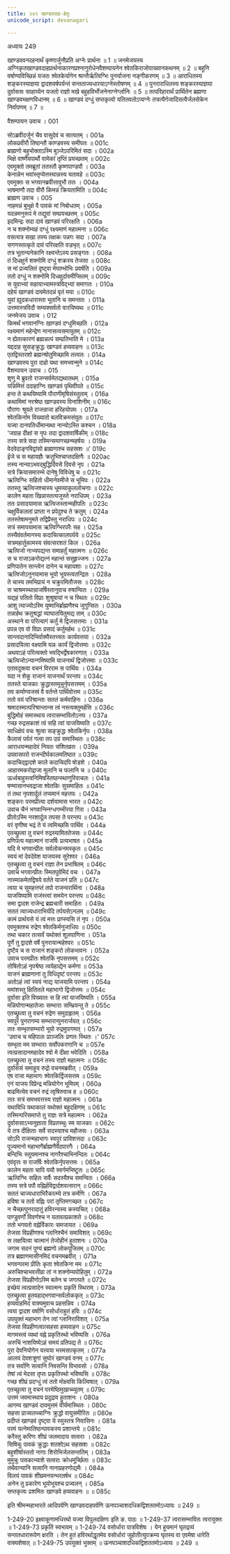 ```yaml
---
title: २४९ खाण्डवदाह-हेतुः
unicode_script: devanagari

---
```



अध्यायः 249

खाण्डववनदहनार्थं कृष्णार्जुनौप्रति अग्नेः प्रार्थना ॥ 1 ॥ जनमेजयस्य अग्निकृतखाण्डवदाहप्रार्थनाकारणप्रश्नानुरोधेनवैशम्पायनेन श्वेतकिराजोपाख्यानकथनम् ॥ 2 ॥ बहूनि वर्षाण्यविच्छिन्नं यजतः श्वेतकेर्यागेन श्रान्तैर्ऋत्विग्भिः पुनर्याजना नङ्गीकरणम् ॥ 3 ॥ आराधितस्य शङ्करस्याज्ञया द्वादशवर्षपर्यन्तं सन्तताज्यधारयाऽग्नेस्तोषणम् ॥ 4 ॥ पुनराराधितस्य शङ्करस्याज्ञया दुर्वाससः साहाय्येन यजतो राज्ञो मखे बहुहविर्भोजनेनाग्नेर्ग्लानिः ॥ 5 ॥ तत्परिहारार्थं प्रार्थितेन ब्रह्मणा खाण्डवभक्षणविधानम् ॥ 6 ॥ खाण्डवं दग्धुं सप्तकृत्वो यतितवतोऽप्यग्नेः 
तत्रत्यैर्गजादिसत्वैर्जलसेकेन निर्वापणम् ॥ 7 ॥

वैशम्पायन उवाच ।	001  

सोऽब्रवीदर्जुनं चैव वासुदेवं च सात्वतम् ।	001a  
लोकप्रवीरौ तिष्ठन्तौ काण्डवस्य समीपतः ॥	001c  
ब्राह्मणो बहुभोक्ताऽस्मि बुञ्जेऽपरिमितं सदा ।	002a  
भिक्षे वार्ष्णेयपार्थौ वामेकां तृप्तिं प्रयच्छतम् ॥	002c  
एवमुक्तो तमब्रूतां ततस्तौ कृष्णपाण्डवौ ।	003a  
केनान्नेन भवांस्तृप्येत्तस्यान्नस्य यतावहे ॥	003c  
एवमुक्तः स भगवानब्रवीत्तावुभौ ततः ।	004a  
भाषमाणौ तदा वीरौ किमन्नं क्रियतामिति ॥	004c  
ब्राह्मण उवाच ।	005  
नाहमन्नं बुभुक्षे वै पावकं मां निबोधतम् ।	005a  
यदन्नमनुरूपं मे तद्युवां सम्प्रयच्छतम् ॥	005c  
इदमिन्द्रः सदा दावं खाण्डवं परिरक्षति ।	006a  
न च शक्नोम्यहं दग्धुं रक्ष्यमाणं महात्मना ॥	006c  
वसत्यत्र सखा तस्य तक्षकः पन्नगः सदा ।	007a  
सगणस्तत्कृते दावं परिरक्षति वज्रभृत् ॥	007c  
तत्र भूतान्यनेकानि रक्ष्यन्तेऽस्य प्रसङ्गतः ।	008a  
तं दिधक्षुर्न शक्नोमि दग्धुं शक्रस्य तेजसा ॥	008c  
स मां प्रज्वलितं दृष्ट्वा मेघाम्भोभिः प्रवर्षति ।	009a  
ततो दग्धुं न शक्नोमि दिधक्षुर्दावमीप्सितम् ॥	009c  
स युवाभ्यां सहायाभ्यामस्त्रविद्भ्यां समागतः ।	010a  
दहेयं खाण्डवं दावमेतदन्नं वृतं मया ॥	010c  
युवां ह्युदकधारास्ता भूतानि च समन्ततः ।	011a  
उत्तमास्त्रविदौ सम्यक्सर्वतो वारयिष्यथः ॥	011c  
जनमेजय उवाच ।	012  
किमर्थं भगवानग्निः खाण्डवं दग्धुमिच्छति ।	012a  
रक्ष्यमाणं महेन्द्रेण नानासत्वसमायुतम् ॥	012c  
न ह्येतत्कारणं ब्रह्मन्नल्पं सम्प्रतिभाति मे ।	013a  
यद्ददाह सुसङ्क्रुद्धः खाण्डवं हव्यवाहनः ॥	013c  
एतद्विस्तरशो ब्रह्मन्श्रोतुमिच्छामि तत्त्वतः ।	014a  
खाण्डवस्य पुरा दाहो यथा समभवन्मुने ॥	014c  
वैशम्पायन उवाच ।	015  
शृणु मे ब्रुवतो राजन्सर्वमेतद्यथातथम् ।	015a  
यन्निमित्तं ददाहाग्निः खाण्डवं पृथिवीपते ॥	015c  
हन्त ते कथयिष्यामि पौराणीमृषिसंस्तुताम् ।	016a  
कथामिमां नरश्रेष्ठ खाण्डवस्य विनाशिनीम् ॥	016c  
पौराणः श्रूयते राजन्राजा हरिहयोपमः ।	017a  
श्वेतकिर्नाम विख्यातो बलविक्रमसंयुतः ॥	017c  
यज्वा दानपतिर्धीमान्यथा नान्योऽस्ति कश्चन ।	018a  
\'जग्राह दीक्षां स नृपः तदा द्वादशवार्षिकीम् ॥	018c  
तस्य सत्रे सदा तस्मिन्समागच्छन्महर्षयः ।	019a  
वेदवेदाङ्गविद्वांसो ब्राह्मणाश्च सहस्रशः ॥\'	019c  
ईजे च स महायज्ञैः क्रतुभिश्चाप्तदक्षिणैः ॥	020ac  
तस्य नान्याऽभवद्बुद्धिर्दिवसे दिवसे नृप ।	021a  
सत्रे क्रियासमारम्भे दानेषु विविधेषु च ॥	021c  
ऋत्विग्भिः सहितो धीमानेवमीजे स भूमिपः ।	022a  
ततस्तु ऋत्विजश्चास्य धूमव्याकुललोचनाः ॥	022c  
कालेन महता खिन्नास्तत्यजुस्ते नराधिपम् ।	023a  
ततः प्रसादयामास ऋत्विजस्तान्महीपतिः ॥	023c  
चक्षुर्विकलतां प्राप्ता न प्रपेदुश्च ते क्रतुम् ।	024a  
ततस्तेषामनुमते तद्विप्रैस्तु नराधिपः ॥	024c  
सत्रं समापयामास ऋत्विग्भिरपरैः सह ।	025a  
तस्यैवंवर्तमानस्य कदाचित्कालपर्यये ॥	025c  
सत्रमहार्तुकामस्य संवत्सरशतं किल ।	026a  
ऋत्विजो नाभ्यपद्यन्त समाहर्तुं महात्मनः ॥	026c  
स च राजाऽकरोद्यत्नं महान्तं ससुहृज्जनः ।	027a  
प्रणिपातेन सान्त्वेन दानेन च महायशाः ॥	027c  
ऋत्विजोऽनुनयामास भूयो भूयस्त्वतन्द्रितः ।	028a  
ते चास्य तमभिप्रायं न चक्रुरमितौजसः ॥	028c  
स चाश्रमस्थान्राजर्षिस्तानुवाच रुषान्वितः ।	029a  
यद्यहं पतितो विप्राः शुश्रूषायां न च स्थितः ॥	029c  
आशु त्याज्योऽस्मि युष्माभिर्ब्राह्मणैश्च जुगुप्सितः ।	030a  
तन्नार्हथ क्रतुश्रद्धां व्याघातयितुमद्य ताम् ॥	030c  
अस्थाने वा परित्यागं कर्तुं मे द्विजसत्तमाः ।	031a  
प्रपन्न एव वो विप्राः प्रसादं कर्तुमर्हथ ॥	031c  
सान्त्वदानादिभिर्वाक्यैस्तत्त्वतः कार्यवत्तया ।	032a  
प्रसादयित्वा वक्ष्यामि यन्नः कार्यं द्विजोत्तमाः ॥	032c  
अथवाऽहं परित्यक्तो भवद्भिर्द्वेषकारणात् ।	033a  
ऋत्विजोऽन्यान्गमिष्यामि याजनार्थं द्विजोत्तमाः ॥	033c  
एतावदुक्त्वा वचनं विरराम स पार्थिवः ।	034a  
यदा न शेकू राजानं याजनार्थं परन्तप ॥	034c  
ततस्ते याजकाः क्रुद्धास्तमूचुर्नृपसत्तमम् ।	035a  
तव कर्माण्यजस्रं वै वर्तन्ते पार्थिवोत्तम ॥	035c  
ततो वयं परिश्रान्ताः सततं कर्मवाहिनः ।	036a  
श्रमादस्मात्परिश्रान्तान्स त्वं नस्त्यक्तुमर्हसि ॥	036c  
बुद्धिमोहं समास्थाय त्वरासम्भावितोऽनघ ।	037a  
गच्छ रुद्रसकाशं त्वं सहि त्वां याजयिष्यति ॥	037c  
साधिक्षेपं वचः श्रुत्वा सङ्क्रुद्धः श्वेतकिर्नृपः ।	038a  
कैलासं पर्वतं गत्वा तप उग्रं समास्थितः ॥	038c  
आराधयन्महादेवं नियतः संशितव्रतः ।	039a  
उपवासपरो राजन्दीर्घकालमतिष्ठत ॥	039c  
कदाचिद्द्वादशे काले कदाचिदपि षोडशे ।	040a  
आहारमकरोद्राजा मूलानि च फलानि च ॥	040c  
ऊर्ध्वबाहुस्त्वनिमिषस्तिष्ठन्स्थाणुरिवाचलः ।	041a  
षण्मासानभवद्राजा श्वेतकिः सुसमाहितः ॥	041c  
तं तथा नृपशार्दूलं तप्यमानं महत्तपः ।	042a  
शङ्करः परमप्रीत्या दर्शयामास भारत ॥	042c  
उवाच चैनं भगवान्स्निग्धगम्भीरया गिरा ।	043a  
प्रीतोऽस्मि नरशार्दूल तपसा ते परन्तप ॥	043c  
वरं वृणीष्व भद्रं ते यं त्वमिच्छसि पार्थिव ।	044a  
एतच्छ्रुत्वा तु वचनं रुद्रस्यामिततेजसः ॥	044c  
प्रणिपत्य महात्मानं राजर्षिः प्रत्यभाषत ।	045a  
यदि मे भगवान्प्रीतः सर्वलोकनमस्कृतः ॥	045c  
स्वयं मां देवदेवेश याजयस्व सुरेश्वर ।	046a  
एतच्छ्रुत्वा तु वचनं राज्ञा तेन प्रभाषितम् ॥	046c  
उवाच भगवान्प्रीतः स्मितपूर्वमिदं वचः ।	047a  
नास्माकमेतद्विषये वर्तते याजनं प्रति ॥	047c  
त्वया च सुमहत्तप्तं तपो राजन्वरार्थिना ।	048a  
याजयिष्यामि राजंस्त्वां समयेन परन्तप ॥	048c  
समा द्वादश राजेन्द्र ब्रह्मचारी समाहितः ।	049a  
सततं त्वाज्यधाराभिर्यदि तर्पयसेऽनलम् ॥	049c  
कामं प्रार्थयसे यं त्वं मत्तः प्राप्स्यसि तं नृप ।	050a  
एवमुक्तश्च रुद्रेण श्वेतकिर्मनुजाधिपः ॥	050c  
तथा चकार तत्सर्वं यथोक्तं शूलपाणिना ।	051a  
पूर्णे तु द्वादशे वर्षे पुनरायान्महेश्वरः ॥	051c  
दृष्टैव च स राजानं शङ्करो लोकभावनः ।	052a  
उवाच परमप्रीतः श्वेतकिं नृपसत्तमम् ॥	052c  
तोषितोऽहं नृपश्रेष्ठ त्वयेहाद्येन कर्मणा ॥	053a  
याजनं ब्राह्मणानां तु विधिदृष्टं परन्तप ॥	053c  
अतोऽहं त्वां स्वयं नाद्य याजयामि परन्तप ।	054a  
ममांशस्तु क्षितितले महाभागो द्विजोत्तमः ॥	054c  
दुर्वासा इति विख्यातः स हि त्वां याजयिष्यति ।	055a  
मन्नियोगान्महातेजाः सम्भाराः सम्भ्रियन्तु ते ॥	055c  
एतच्छ्रुत्वा तु वचनं रुद्रेण समुदाहृतम् ।	056a  
स्वपुरं पुनरागम्य सम्भारान्पुनरार्जयत् ॥	056c  
ततः सम्भृतसम्भारो भूयो रुद्रमुपागमत् ।	057a  
\'उवाच च महिपालः प्राञ्जलिः प्रणतः स्थितः ।\'	057c  
सम्भृता मम सम्भाराः सर्वोपकरणानि च ॥	057e  
त्वत्प्रसादानमहादेव श्वो मे दीक्षा भवेदिति ।	058a  
एतच्छ्रुत्वा तु वचनं तस्य राज्ञो महात्मनः ॥	058c  
दुर्वाससं समाहूय रुद्रो वचनमब्रवीत् ।	059a  
एष राजा महाभागः श्वेतकिर्द्विजसत्तम ॥	059c  
एनं याजय विप्रेन्द्र मन्नियोगेन भूमिपम् ।	060a  
बाढमित्येव वचनं रुद्रं त्वृषिरुवाच ह ॥	060c  
ततः सत्रं समभवत्तस्य राज्ञो महात्मनः ।	061a  
यथाविधि यथाकालं यथोक्तं बहुदक्षिणम् ॥	061c  
तस्मिन्परिसमाप्ते तु राज्ञः सत्रे महात्मनः ।	062a  
दुर्वाससाऽभ्यनुज्ञाता विप्रतस्थुः स्म याजकाः ॥	062c  
ये तत्र दीक्षिताः सर्वे सदस्याश्च महौजसः ।	063a  
सोऽपि राजन्महाभागः स्वपुरं प्राविशत्तदा ॥	063c  
पूज्यमानो महाभागैर्ब्राह्मणैर्वेदपारगैः ।	064a  
बन्दिभिः स्तूयमानश्च नागरैश्चाभिनन्दितः ॥	064c  
एवंवृत्तः स राजर्षिः श्वेतकिर्नृपसत्तमः ।	065a  
कालेन महता चापि ययौ स्वर्गमभिष्टुतः ॥	065c  
ऋत्विग्भिः सहितः सर्वैः सदस्यैश्च समन्वितः ।	066a  
तस्य सत्रे पपौ वह्निर्हविद्वार्दशवत्सरान् ॥	066c  
सततं चाज्यधाराभिरैकात्म्ये तत्र कर्मणि ।	067a  
हविषा च ततो वह्निः परां तृप्तिमगच्छत ॥	067c  
न चैच्छत्पुनरादातुं हविरन्यस्य कस्यचित् ।	068a  
पाण्डुवर्णो विवर्णश्च न यतावत्प्रकाशते ॥	068c  
ततो भगवतो वह्नेर्विकारः समजायत ।	069a  
तेजसा विप्रहीणश्च ग्लानिश्चैनं समाविशत् ॥	069c  
स लक्षयित्वा चात्मानं तेजोहीनं हुताशनः ।	070a  
जगाम सदनं पुण्यं ब्रह्मणो लोकपूजितम् ॥	070c  
तत्र ब्रह्माणमासीनमिदं वचनमब्रवीत् ।	071a  
भगवन्परमा प्रीतिः कृता श्वेतकिना मम ॥	071c  
अरुचिश्चाभवत्तीव्रा तां न शक्नोम्यपोहितुम् ।	072a  
तेजसा विप्रहीणोऽस्मि बलेन च जगत्पते ॥	072c  
इच्छेयं त्वत्प्रसादेन स्वात्मनः प्रकृतिं स्थिराम् ।	073a  
एतच्छ्रुत्वा हुतवहाद्भगवान्सर्वलोककृत् ॥	073c  
हव्यवाहमिदं वाक्यमुवाच प्रहसन्निव ।	074a  
त्वया द्वादश वर्षाणि वसोर्धाराहुतं हविः ॥	074c  
उपयुक्तं महाभाग तेन त्वां ग्लानिराविशत् ।	075a  
तेजसा विप्रहीणत्वात्सहसा हव्यवाहन ॥	075c  
मागमस्त्वं व्यथां वह्ने प्रकृतिस्थो भविष्यसि ।	076a  
अरुचिं नाशयिष्येऽहं समयं प्रतिपद्य ते ॥	076c  
पुरा देवनियोगेन यत्त्वया भस्मसात्कृतम् ।	077a  
आलयं देवशत्रूणां सुघोरं खाण्डवं वनम् ॥	077c  
तत्र सर्वाणि सत्वानि निवसन्ति विभावसो ।	078a  
तेषां त्वं मेदसा तृप्तः प्रकृतिस्थो भविष्यसि ॥	078c  
गच्छ शीघ्रं प्रदग्धुं त्वं ततो मोक्ष्यसि किल्विषात् ।	079a  
एतच्छुत्वा तु वचनं परमेष्ठिमुखाच्च्युतम् ॥	079c  
उत्तमं जवमास्थाय प्रदुद्राव हुताशनः ।	080a  
आगम्य खाण्डवं दावमुत्तमं वीर्यमास्थितः ।	080c  
सहसा प्राज्वलच्चाग्निः क्रुद्धो वायुसमीरितः ॥	080e  
प्रदीप्तं खाण्डवं दृष्ट्वा ये स्युस्तत्र निवासिनः ।	081a  
परमं यत्नेमातिष्ठन्पावकस्य प्रशान्तये ॥	081c  
करैस्तु करिणः शीघ्रं जलमादाय सत्वराः ।	082a  
सिषिचुः पावकं क्रुद्धाः शतशोऽथ सहस्रशः ॥	082c  
बहुशीर्षास्ततो नागाः शिरोभिर्जलसन्ततिम् ।	083a  
मुमुचुः पावकाभ्याशे सत्वराः क्रोधमूर्च्छिताः ॥	083c  
तथैवान्यानि सत्वानि नानाप्रहरणोद्यमैः ।	084a  
विलयं पावकं शीघ्रमनयन्भरतर्षभ ॥	084c  
अनेन तु प्रकारेण भूयोभूयश्च प्रज्वलन् ।	085a  
सप्तकृत्वः प्रशमितः खाण्डवे हव्यवाहनः ॥ ॥	085c  

इति श्रीमन्महाभारते आदिपर्वणि खाण्डवदाहपर्वणि ऊनपञ्चाशदधिकद्विशततमोऽध्यायः ॥ 249 ॥

1-249-20 इक्ष्वाकूणामधिरथो यज्वा विपुलदक्षिणः इति ङ. पाठः ॥ 1-249-37 त्वरासम्भावितः त्वरायुक्तः ॥ 1-249-73 प्रकृतिं स्वभावम् ॥ 1-249-74 वसोर्धारा पात्रविशेषः । येन हूयमानं घृतद्रव्यं सन्ततधारारूपेण क्षरति । तेन हुतं हविरर्थाद्धृतमेव वसोर्धारां जुहोतीत्युपक्रम्य घृतस्य वा एवमेषा धारेति वाक्यशेषात् ॥ 1-249-75 उपयुक्तं भुक्तम् ॥ ऊनपञ्चाशदधिकद्विशततमोऽध्यायः ॥ 249 ॥